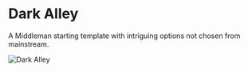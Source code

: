 # Dark Alley

A Middleman starting template with intriguing options not chosen from mainstream.

![Dark Alley](https://raw.githubusercontent.com/jcypret/dark-alley/master/dark-alley.jpg)
